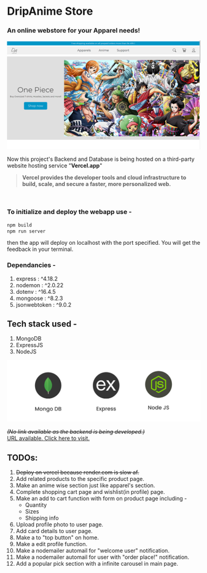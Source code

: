 # DripAnime Store
### An online webstore for your Apparel needs!

![Webapp preview img](image.png)

Now this project's Backend and Database is being hosted on a third-party website hosting service "**Vercel.app**"  

>**Vercel provides the developer tools and cloud infrastructure to build, scale, and secure a faster, more personalized web.**
</br>  

### To initialize and deploy the webapp use -

```
npm build
npm run server
```
then the app will deploy on localhost with the port specified. You will get the feedback in your terminal.


### Dependancies -
1. express : ^4.18.2  
1. nodemon : ^2.0.22  
1. dotenv : ^16.4.5
1. mongoose : ^8.2.3
1. jsonwebtoken : ^9.0.2

## Tech stack used -
1. MongoDB
1. ExpressJS
1. NodeJS

![MEN Stack](menstackcropped1.png)

_~~(No link available as the backend is being developed.)~~_  
[URL available. Click here to visit.](https://dripanime.vercel.app)

## TODOs:
1. ~~Deploy on vercel because render.com is slow af.~~
1. Add related products to the specific product page.
1. Make an anime wise section just like apparel's section.
1. Complete shopping cart page and wishlist(in profile) page.
1. Make an add to cart function with form on product page including -
    - Quantity
    - Sizes
    - Shipping info
1. Upload profile photo to user page.
1. Add card details to user page.
1. Make a to "top button" on home.
1. Make a edit profile function.
1. Make a nodemailer automail for "welcome user" notification.
1. Make a nodemailer automail for user with "order place!" notification.
1. Add a popular pick section with a infinite carousel in main page.